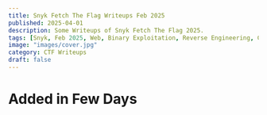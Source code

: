 ```yaml
---
title: Snyk Fetch The Flag Writeups Feb 2025
published: 2025-04-01
description: Some Writeups of Snyk Fetch The Flag 2025.
tags: [Snyk, Feb 2025, Web, Binary Exploitation, Reverse Engineering, Crypto, Foreniscs, Programming, Scripting]
image: "images/cover.jpg"
category: CTF Writeups
draft: false
---
```



# Added in Few Days